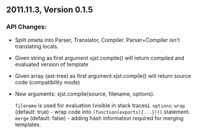 ## 2011.11.3, Version 0.1.5

### API Changes:

* Split ometa into Parser, Translator, Compiler. Parser+Compiler isn't
  translating locals.
* Given string as first argument xjst.compile() will return compiled and
  evaluated version of template
* Given array (ast-tree) as first argument xjst.compile() will return source
  code (compatibility mode)
* New arguments: xjst.compile(source, filename, options).

  `filename` is used for evaluation (visible in stack traces).
  `options`: `wrap` (default: true) - wrap code into
  `(function(exports){...})()` statement.
  `merge` (default: false) - adding hash information required for merging
  templates.
